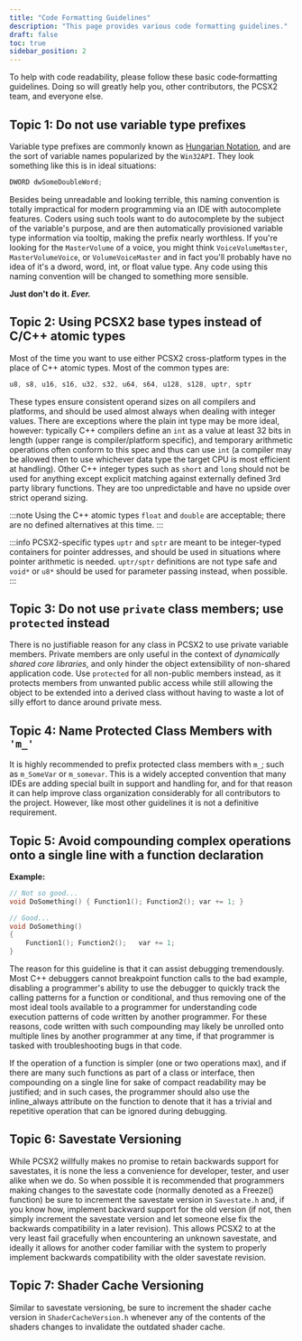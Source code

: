 ```yaml
---
title: "Code Formatting Guidelines"
description: "This page provides various code formatting guidelines."
draft: false
toc: true
sidebar_position: 2
---
```


To help with code readability, please follow these basic code‐formatting guidelines. Doing so will greatly help you, other contributors, the PCSX2 team, and everyone else.

## Topic 1: Do not use variable type prefixes

Variable type prefixes are commonly known as [Hungarian Notation](https://en.wikipedia.org/wiki/Hungarian_notation), and are the sort of variable names popularized by the `Win32API`. They look something like this is in ideal situations:

```C++
DWORD dwSomeDoubleWord;
```

Besides being unreadable and looking terrible, this naming convention is totally impractical for modern programming via an IDE with autocomplete features. Coders using such tools want to do autocomplete by the subject of the variable's purpose, and are then automatically provisioned variable type information via tooltip, making the prefix nearly worthless. If you're looking for the `MasterVolume` of a voice, you might think `VoiceVolumeMaster`, `MasterVolumeVoice`, or `VolumeVoiceMaster` and in fact you'll probably have no idea of it's a dword, word, int, or float value type. Any code using this naming convention will be changed to something more sensible.

**Just don't do it. _Ever._**

## Topic 2: Using PCSX2 base types instead of C/C++ atomic types

Most of the time you want to use either PCSX2 cross-platform types in the place of C++ atomic types. Most of the common types are:

```C++
u8, s8, u16, s16, u32, s32, u64, s64, u128, s128, uptr, sptr
```

These types ensure consistent operand sizes on all compilers and platforms, and should be used almost always when dealing with integer values. There are exceptions where the plain int type may be more ideal, however: typically C++ compilers define an `int` as a value at least 32 bits in length (upper range is compiler/platform specific), and temporary arithmetic operations often conform to this spec and thus can use `int` (a compiler may be allowed then to use whichever data type the target CPU is most efficient at handling). Other C++ integer types such as `short` and `long` should not be used for anything except explicit matching against externally defined 3rd party library functions. They are too unpredictable and have no upside over strict operand sizing.

:::note
Using the C++ atomic types `float` and `double` are acceptable; there are no defined alternatives at this time.
:::

:::info
PCSX2-specific types `uptr` and `sptr` are meant to be integer-typed containers for pointer addresses, and should be used in situations where pointer arithmetic is needed. `uptr/sptr` definitions are not type safe and `void*` or `u8*` should be used for parameter passing instead, when possible.
:::

## Topic 3: Do not use `private` class members; use `protected` instead

There is no justifiable reason for any class in PCSX2 to use private variable members. Private members are only useful in the context of _dynamically shared core libraries_, and only hinder the object extensibility of non-shared application code. Use `protected` for all non-public members instead, as it protects members from unwanted public access while still allowing the object to be extended into a derived class without having to waste a lot of silly effort to dance around private mess.

## Topic 4: Name Protected Class Members with `'m_'`

It is highly recommended to prefix protected class members with `m_`; such as `m_SomeVar` or `m_somevar`. This is a widely accepted convention that many IDEs are adding special built in support and handling for, and for that reason it can help improve class organization considerably for all contributors to the project. However, like most other guidelines it is not a definitive requirement.

## Topic 5: Avoid compounding complex operations onto a single line with a function declaration

**Example:**

```C++
// Not so good...
void DoSomething() { Function1(); Function2(); var += 1; }

// Good...
void DoSomething()
{
    Function1(); Function2();   var += 1;
}
```

The reason for this guideline is that it can assist debugging tremendously. Most C++ debuggers cannot breakpoint function calls to the bad example, disabling a programmer's ability to use the debugger to quickly track the calling patterns for a function or conditional, and thus removing one of the most ideal tools available to a programmer for understanding code execution patterns of code written by another programmer. For these reasons, code written with such compounding may likely be unrolled onto multiple lines by another programmer at any time, if that programmer is tasked with troubleshooting bugs in that code.

If the operation of a function is simpler (one or two operations max), and if there are many such functions as part of a class or interface, then compounding on a single line for sake of compact readability may be justified; and in such cases, the programmer should also use the inline_always attribute on the function to denote that it has a trivial and repetitive operation that can be ignored during debugging.

## Topic 6: Savestate Versioning

While PCSX2 willfully makes no promise to retain backwards support for savestates, it is none the less a convenience for developer, tester, and user alike when we do. So when possible it is recommended that programmers making changes to the savestate code (normally denoted as a Freeze() function) be sure to increment the savestate version in `Savestate.h` and, if you know how, implement backward support for the old version (if not, then simply increment the savestate version and let someone else fix the backwards compatibility in a later revision). This allows PCSX2 to at the very least fail gracefully when encountering an unknown savestate, and ideally it allows for another coder familiar with the system to properly implement backwards compatibility with the older savestate revision.

## Topic 7: Shader Cache Versioning

Similar to savestate versioning, be sure to increment the shader cache version in `ShaderCacheVersion.h` whenever any of the contents of the shaders changes to invalidate the outdated shader cache.
